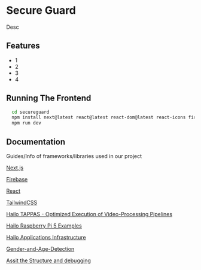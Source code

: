 
# Secure Guard

Desc

## Features

- 1
- 2
- 3
- 4


## Running The Frontend

```bash
  cd secureguard
  npm install next@latest react@latest react-dom@latest react-icons firebase firebase-admin ws
  npm run dev
```

## Documentation

Guides/Info of frameworks/libraries used in our project

[Next.js](https://nextjs.org/docs)

[Firebase](https://firebase.google.com/docs/web/setup#available-libraries)

[React](https://github.com/matiassingers/awesome-readme)

[TailwindCSS](https://tailwindcss.com/docs/styling-with-utility-classes)

[Hailo TAPPAS - Optimized Execution of Video-Processing Pipelines](https://github.com/hailo-ai/tappas?tab=readme-ov-file)

[Hailo Raspberry Pi 5 Examples](https://github.com/hailo-ai/hailo-rpi5-examples)

[Hailo Applications Infrastructure](https://github.com/hailo-ai/hailo-apps-infra)

[Gender-and-Age-Detection](https://github.com/smahesh29/Gender-and-Age-Detection/tree/master)

[Assit the Structure and debugging](https://openai.com/)

